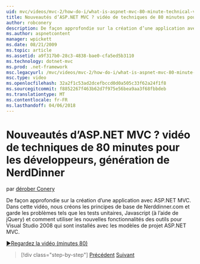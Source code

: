 ```yaml
---
uid: mvc/videos/mvc-2/how-do-i/what-is-aspnet-mvc-80-minute-technical-video-for-developers-building-nerddinner
title: Nouveautés d’ASP.NET MVC ? vidéo de techniques de 80 minutes pour les développeurs, génération de NerdDinner | Documents Microsoft
author: robconery
description: De façon approfondie sur la création d’une application avec ASP.NET MVC. Dans cette vidéo, nous créons les principes de base de Nerddinner.com et garde les problèmes tels que des tests unitaires...
ms.author: aspnetcontent
manager: wpickett
ms.date: 08/21/2009
ms.topic: article
ms.assetid: a9f317b0-28c3-4838-bae0-cfa5ed5b3110
ms.technology: dotnet-mvc
ms.prod: .net-framework
msc.legacyurl: /mvc/videos/mvc-2/how-do-i/what-is-aspnet-mvc-80-minute-technical-video-for-developers-building-nerddinner
msc.type: video
ms.openlocfilehash: 32a2f1c53ad2dcefbccd0d0a505c33f62a24f1f8
ms.sourcegitcommit: f8852267f463b62d7f975e56bea9aa3f68fbbdeb
ms.translationtype: MT
ms.contentlocale: fr-FR
ms.lasthandoff: 04/06/2018
---
```

<a name="what-is-aspnet-mvc-80-minute-technical-video-for-developers-building-nerddinner"></a>Nouveautés d’ASP.NET MVC ? vidéo de techniques de 80 minutes pour les développeurs, génération de NerdDinner
====================
par [dérober Conery](https://github.com/robconery)

De façon approfondie sur la création d’une application avec ASP.NET MVC. Dans cette vidéo, nous créons les principes de base de Nerddinner.com et garde les problèmes tels que les tests unitaires, Javascript (à l’aide de jQuery) et comment utiliser les nouvelles fonctionnalités des outils pour Visual Studio 2008 qui sont installés avec les modèles de projet ASP.NET MVC.

[&#9654;Regardez la vidéo (minutes 80)](https://channel9.msdn.com/Blogs/ASP-NET-Site-Videos/what-is-aspnet-mvc-80-minute-technical-video-for-developers-building-nerddinner)

> [!div class="step-by-step"]
> [Précédent](displaying-a-table-of-database-data.md)
> [Suivant](why-aspnet-mvc-3-minute-overview-video-for-decision-makers.md)
